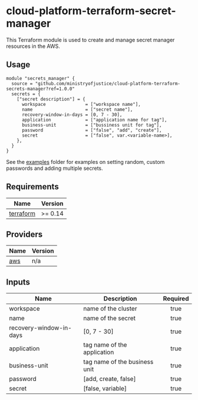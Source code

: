 # cloud-platform-terraform-secret-manager

This Terraform module is used to create and manage secret manager resources in the AWS.

## Usage

```
module "secrets_manager" {
  source = "github.com/ministryofjustice/cloud-platform-terraform-secrets-manager?ref=1.0.0"
  secrets = {
    ["secret description"] = {
      workspace               = ["workspace name"],
      name                    = ["secret name"], 
      recovery-window-in-days = [0, 7 - 30],
      application             = ["application name for tag"], 
      business-unit           = ["bussiness unit for tag"],
      password                = ["false", "add", "create"],
      secret                  = ["false", var.<variable-name>],
    },
  }
}
```

See the [examples](examples/) folder for examples on setting random, custom passwords and adding multiple secrets.

<!--- BEGIN_TF_DOCS --->
## Requirements

| Name | Version |
|------|---------|
| <a name="requirement_terraform"></a> [terraform](#requirement\_terraform) | >= 0.14 |

## Providers

| Name | Version |
|------|---------|
| <a name="provider_aws"></a> [aws](#provider\_aws) | n/a |

## Inputs

| Name | Description | Required |
|------|-------------|:--------:|
| workspace | name of the cluster | true |
name | name of the secret | true |
recovery-window-in-days | [0, 7 - 30] | true |
application | tag name of the application | true |
business-unit | tag name of the business unit | true |
password | [add, create, false] | true |
secret | [false, variable] | true |

<!--- END_TF_DOCS --->
